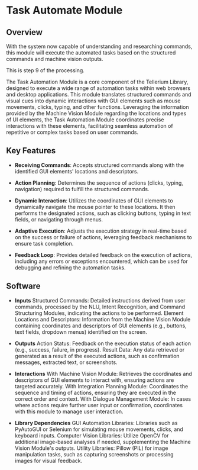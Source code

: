 # Task Automate Module

## Overview
With the system now capable of understanding and researching commands, this module will execute the automated tasks based on the structured commands and machine vision outputs.

This is step 9 of the processing.

The Task Automation Module is a core component of the Tellerium Library, designed to execute a wide range of automation tasks within web browsers and desktop applications. This module translates structured commands and visual cues into dynamic interactions with GUI elements such as mouse movements, clicks, typing, and other functions. Leveraging the information provided by the Machine Vision Module regarding the locations and types of UI elements, the Task Automation Module coordinates precise interactions with these elements, facilitating seamless automation of repetitive or complex tasks based on user commands.

## Key Features
- **Receiving Commands**: Accepts structured commands along with the identified GUI elements' locations and descriptors.

- **Action Planning**: Determines the sequence of actions (clicks, typing, navigation) required to fulfill the structured commands.

- **Dynamic Interaction**: Utilizes the coordinates of GUI elements to dynamically navigate the mouse pointer to these locations. It then performs the designated actions, such as clicking buttons, typing in text fields, or navigating through menus.

- **Adaptive Execution**: Adjusts the execution strategy in real-time based on the success or failure of actions, leveraging feedback mechanisms to ensure task completion.

- **Feedback Loop**: Provides detailed feedback on the execution of actions, including any errors or exceptions encountered, which can be used for debugging and refining the automation tasks.

## Software
- **Inputs**
Structured Commands: Detailed instructions derived from user commands, processed by the NLU, Intent Recognition, and Command Structuring Modules, indicating the actions to be performed.
Element Locations and Descriptors: Information from the Machine Vision Module containing coordinates and descriptors of GUI elements (e.g., buttons, text fields, dropdown menus) identified on the screen.

- **Outputs**
Action Status: Feedback on the execution status of each action (e.g., success, failure, in progress).
Result Data: Any data retrieved or generated as a result of the executed actions, such as confirmation messages, extracted text, or screenshots.

- **Interactions**
With Machine Vision Module: Retrieves the coordinates and descriptors of GUI elements to interact with, ensuring actions are targeted accurately.
With Integration Planning Module: Coordinates the sequence and timing of actions, ensuring they are executed in the correct order and context.
With Dialogue Management Module: In cases where actions require further user input or confirmation, coordinates with this module to manage user interaction.

- **Library Dependencies**
GUI Automation Libraries: Libraries such as PyAutoGUI or Selenium for simulating mouse movements, clicks, and keyboard inputs.
Computer Vision Libraries: Utilize OpenCV for additional image-based analyses if needed, supplementing the Machine Vision Module's outputs.
Utility Libraries: Pillow (PIL) for image manipulation tasks, such as capturing screenshots or processing images for visual feedback.